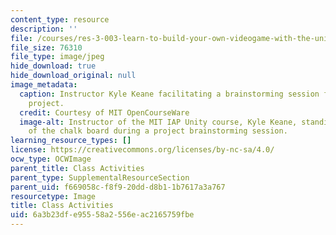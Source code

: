 ```yaml
---
content_type: resource
description: ''
file: /courses/res-3-003-learn-to-build-your-own-videogame-with-the-unity-game-engine-and-microsoft-kinect-january-iap-2017/6a3b23dfe95558a2556eac2165759fbe_ClassActivities.jpg
file_size: 76310
file_type: image/jpeg
hide_download: true
hide_download_original: null
image_metadata:
  caption: Instructor Kyle Keane facilitating a brainstorming session for student
    project.
  credit: Courtesy of MIT OpenCourseWare
  image-alt: Instructor of the MIT IAP Unity course, Kyle Keane, standing in front
    of the chalk board during a project brainstorming session.
learning_resource_types: []
license: https://creativecommons.org/licenses/by-nc-sa/4.0/
ocw_type: OCWImage
parent_title: Class Activities
parent_type: SupplementalResourceSection
parent_uid: f669058c-f8f9-20dd-d8b1-1b7617a3a767
resourcetype: Image
title: Class Activities
uid: 6a3b23df-e955-58a2-556e-ac2165759fbe
---
```

